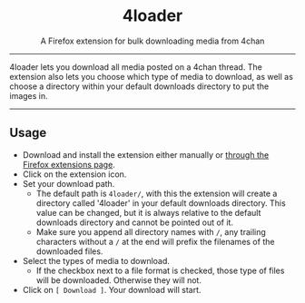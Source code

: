 <h1 align="center">4loader</h1>
<p align="center">A Firefox extension for bulk downloading media from 4chan</p>

---

4loader lets you download all media posted on a 4chan thread. The extension also lets you choose which type of media to download, as well as choose a directory within your default downloads directory to put the images in.

<hr>

<h2> Usage</h2>

- Download and install the extension either manually or [through the Firefox extensions page](https://addons.mozilla.org/en-US/firefox/addon/4loader/).
- Click on the extension icon.
- Set your download path.
  - The default path is `4loader/`, with this the extension will create a directory called '4loader' in your default downloads directory. This value can be changed, but it is always relative to the default downloads directory and cannot be pointed out of it.
  - Make sure you append all directory names with `/`, any trailing characters without a `/` at the end will prefix the filenames of the downloaded files.
- Select the types of media to download.
  - If the checkbox next to a file format is checked, those type of files will be downloaded. Otherwise they will not.
- Click on `[ Download ]`. Your download will start.